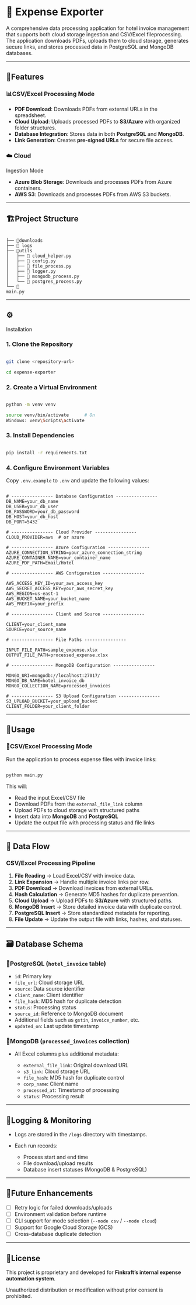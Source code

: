 # 🧾 Expense Exporter

A comprehensive data processing application for hotel invoice management that supports both cloud storage ingestion and CSV/Excel fileprocessing. The application downloads PDFs, uploads them to cloud storage, generates secure links, and stores processed data in PostgreSQL and MongoDB databases.

---

## 🚀Features

### 📊CSV/Excel Processing Mode

- **PDF Download**: Downloads PDFs from external URLs in the spreadsheet.
- **Cloud Upload**: Uploads processed PDFs to **S3/Azure** with organized
  folder structures.
- **Database Integration**: Stores data in both **PostgreSQL** and
  **MongoDB**.
- **Link Generation**: Creates **pre-signed URLs** for secure file access.

### ☁️ Cloud

Ingestion Mode

- **Azure Blob Storage**: Downloads and processes PDFs from Azure
  containers.
- **AWS S3**: Downloads and processes PDFs from AWS S3 buckets.

---

## 🏗️Project Structure

```

├── 📁downloads
├── 📁 logs
├── 📁utils
│   ├── 🐍 cloud_helper.py
│   ├── 🐍 config.py
│   ├── 🐍 file_process.py
│   ├── 🐍 logger.py
│   ├── 🐍 mongodb_process.py
│   └── 🐍 postgres_process.py
└── 🐍
main.py

```

---

## ⚙️

Installation

### 1. Clone the Repository

```bash

git clone <repository-url>

cd expense-exporter

```

### 2. Create a Virtual Environment

```bash

python -m venv venv

source venv/bin/activate      # On
Windows: venv\Scripts\activate

```

### 3. Install Dependencies

```bash

pip install -r requirements.txt

```

### 4. Configure Environment Variables

Copy `.env.example` to `.env` and update the following values:

```env

# ---------------- Database Configuration ----------------
DB_NAME=your_db_name
DB_USER=your_db_user
DB_PASSWORD=your_db_password
DB_HOST=your_db_host
DB_PORT=5432

# ---------------- Cloud Provider ----------------
CLOUD_PROVIDER=aws  # or azure

# ---------------- Azure Configuration ----------------
AZURE_CONNECTION_STRING=your_azure_connection_string
AZURE_CONTAINER_NAME=your_container_name
AZURE_PDF_PATH=Email/Hotel

# ---------------- AWS Configuration ----------------

AWS_ACCESS_KEY_ID=your_aws_access_key
AWS_SECRET_ACCESS_KEY=your_aws_secret_key
AWS_REGION=us-east-1
AWS_BUCKET_NAME=your_bucket_name
AWS_PREFIX=your_prefix

# ---------------- Client and Source ----------------

CLIENT=your_client_name
SOURCE=your_source_name

# ---------------- File Paths ----------------

INPUT_FILE_PATH=sample_expense.xlsx
OUTPUT_FILE_PATH=processed_expense.xlsx

# ---------------- MongoDB Configuration ----------------

MONGO_URI=mongodb://localhost:27017/
MONGO_DB_NAME=hotel_invoice_db
MONGO_COLLECTION_NAME=processed_invoices

# ---------------- S3 Upload Configuration ----------------
S3_UPLOAD_BUCKET=your_upload_bucket
CLIENT_FOLDER=your_client_folder

```

---

## 🧠Usage

### 🧾CSV/Excel Processing Mode

Run the application to process expense files with invoice links:

```bash

python main.py

```

This will:

- Read the input Excel/CSV file
- Download PDFs from the `external_file_link` column
- Upload PDFs to cloud storage with structured paths
- Insert data into **MongoDB** and **PostgreSQL**
- Update the output file with processing status and file links

---

## 🔄 Data Flow

### CSV/Excel Processing Pipeline

1. **File Reading** → Load Excel/CSV with invoice data.
2. **Link Expansion** → Handle multiple invoice links per row.
3. **PDF Download** → Download invoices from external URLs.
4. **Hash Calculation** → Generate MD5 hashes for duplicate prevention.
5. **Cloud Upload** → Upload PDFs to **S3/Azure** with structured paths.
6. **MongoDB Insert** → Store detailed invoice data with duplicate
   control.
7. **PostgreSQL Insert** → Store standardized metadata for reporting.
8. **File Update** → Update the output file with links, hashes, and
   statuses.

---

## 🗃️ Database Schema

### 🐘PostgreSQL (`hotel_invoice` table)

- `id`: Primary key
- `file_url`: Cloud storage URL
- `source`: Data source identifier
- `client_name`: Client identifier
- `file_hash`: MD5 hash for duplicate detection
- `status`: Processing status
- `source_id`: Reference to MongoDB document
- Additional fields such as `gstin`, `invoice_number`, etc.
- `updated_on`: Last update timestamp

### 🍃MongoDB (`processed_invoices` collection)

- All Excel columns plus additional metadata:

  - `external_file_link`: Original
    download URL
  - `s3_link`: Cloud storage URL
  - `file_hash`: MD5 hash for duplicate
    control
  - `corp_name`: Client name
  - `processed_at`: Timestamp of
    processing
  - `status`: Processing result

---

## 🧰Logging & Monitoring

- Logs are stored in the `/logs` directory with timestamps.
- Each run records:

  - Process start and end time
  - File download/upload results
  - Database insert statuses (MongoDB
    & PostgreSQL)

---

## 🧩Future Enhancements

- [ ] Retry logic for failed downloads/uploads
- [ ] Environment validation before runtime
- [ ] CLI support for mode selection (`--mode csv` / `--mode cloud`)
- [ ] Support for Google Cloud Storage (GCS)
- [ ] Cross-database duplicate detection

---

## 📜License

This project is proprietary and developed for **Finkraft’s internal expense automation system**.

Unauthorized distribution or modification without prior consent is prohibited.
